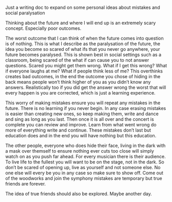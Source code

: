 Just a writing doc to expand on some personal ideas about mistakes and social paralysation

Thinking about the future and where I will end up is an extremely scary concept. Especially poor outcomes.

The worst outcome that I can think of when the future comes into question is of nothing. This is what I describe as the paralysation of the future, the idea you become so scared of what ifs that you never go anywhere, your future becomes paralysed. This is shown best in social settings such as a classroom, being scared of the what if can cause you to not answer questions. Scared you might get them wrong. What if I get this wrong? What if everyone laughs at me? What if people think less of me? This overthinks creates bad outcomes, in the end the outcome you chose of hiding in the back means people won’t think higher of you as you didn’t know any answers. Realistically too if you did get the answer wrong the worst that will every happen is you are corrected, which is just a learning experience.

This worry of making mistakes ensure you will repeat any mistakes in the future. There is no learning if you never begin. In any case erasing mistakes is easier than creating new ones, so keep making them, write and dance and sing as long as you last. Then once it is all over and the concert is complete you can review and improve. Learn from what went wrong do more of everything write and continue. These mistakes don’t last but education does and in the end you will have nothing but this education.

The other people, everyone who does hide their face, living in the dark with a mask over themself to ensure nothing ever cuts too close will simply watch on as you push far ahead. For every musician there is their audience. To live life to the fullest you will want to be on the stage, not in the dark. So don’t be scared of opening up, live as yourself and not someone else. No one else will every be you in any case so make sure to show off. Come out of the woodworks and join the symphony mistakes are temporary but true friends are forever.

The idea of true friends should also be explored. Maybe another day.